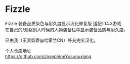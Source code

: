 # Fizzle
  Fizzle 装备品质染色与耐久度显示汉化修复版 适配1.14.3游戏  
  在自己的/观察别人时候的人物装备栏中显示装备品质与耐久度。  
    
  已由我（玉素奴香@哈霍兰CN）补充完全汉化。  
    
  个人仓库地址  
  https://github.com/JosephineYusunuxiang
